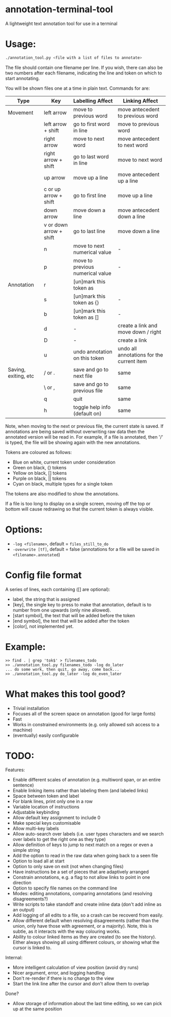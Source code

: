 # annotation-terminal-tool

A lightweight text annotation tool for use in a terminal

# Usage:

```sh
./annotation_tool.py <file with a list of files to annotate>
```

The file should contain one filename per line.
If you wish, there can also be two numbers after each filename, indicating the line and token on which to start annotating.

You will be shown files one at a time in plain text. Commands for are:

Type                 | Key                     | Labelling Affect                 | Linking Affect
-------------------- | ----------------------- | -------------------------------- | ---------------------
Movement             | left arrow              | move to previous word            | move antecedent to previous word
                     | left arrow + shift      | go to first word in line         | move to previous word
                     | right arrow             | move to next word                | move antecedent to next word
                     | right arrow + shift     | go to last word in line          | move to next word
                     | up arrow                | move up a line                   | move antecedent up a line
                     | c or up arrow + shift   | go to first line                 | move up a line
                     | down arrow              | move down a line                 | move antecedent down a line
                     | v or down arrow + shift | go to last line                  | move down a line
                     | n                       | move to next numerical value     | -
                     | p                       | move to previous numerical value | -
Annotation           | r                       | [un]mark this token as ||        | -
                     | s                       | [un]mark this token as {}        | -
                     | b                       | [un]mark this token as []        | -
                     | d                       | -                                | create a link and move down / right
                     | D                       | -                                | create a link
                     | u                       | undo annotation on this token    | undo all annotations for the current item
Saving, exiting, etc | / or .                  | save and go to next file         | same
                     | \ or ,                  | save and go to previous file     | same
                     | q                       | quit                             | same
                     | h                       | toggle help info (default on)    | same

Note, when moving to the next or previous file, the current state is saved.
If annotations are being saved without overwriting raw data then the annotated version will be read in.
For example, if a file is annotated, then '/\' is typed, the file will be showing again with the new annotations.


Tokens are coloured as follows:

 - Blue on white, current token under consideration
 - Green on black, {} tokens
 - Yellow on black, [] tokens
 - Purple on black, || tokens
 - Cyan on black, multiple types for a single token

The tokens are also modified to show the annotations.

If a file is too long to display on a single screen, moving off the top or
bottom will cause redrawing so that the current token is always visible.

# Options:

 - `-log <filename>`, default = `files_still_to_do`
 - `-overwrite [tf]`, default = false (annotations for a file will be saved in `<filename>.annotated`)

# Config file format

A series of lines, each containing ([] are optional):

 - label, the string that is assigned
 - [key], the single key to press to make that annotation, default is to
 	 number from one upwards (only nine allowed).
 - [start symbol], the text that will be added before the token
 - [end symbol], the text that will be added after the token
 - [color], not implemented yet.

# Example:

```
>> find . | grep 'tok$' > filenames_todo
>> ./annotation_tool.py filenames_todo -log do_later
... do some work, then quit, go away, come back...
>> ./annotation_tool.py do_later -log do_even_later
```

# What makes this tool good?

- Trivial installation
- Focuses all of the screen space on annotation (good for large fonts)
- Fast
- Works in constrained environments (e.g. only allowed ssh access to a machine)
- (eventually) easily configurable

# TODO:

Features:
 - Enable different scales of annotation (e.g. multiword span, or an entire sentence)
 - Enable linking items rather than labeling them (and labeled links)
 - Space between token and label
 - For blank lines, print only one in a row
 - Variable location of instructions
 - Adjustable keybinding
 - Allow default key assignment to include 0
 - Make special keys customisable
 - Allow multi-key labels
 - Allow auto-search over labels (i.e. user types characters and we search over labels to get the right one as they type)
 - Allow definition of keys to jump to next match on a regex or even a simple string
 - Add the option to read in the raw data when going back to a seen file
 - Option to load all at start
 - Option to only save on exit (not when changing files)
 - Have instructions be a set of pieces that are adaptively arranged
 - Constrain annotations, e.g. a flag to not allow links to point in one direction
 - Option to specify file names on the command line
 - Modes: editing annotations, comparing annotations (and resolving disagreements?)
 - Write scripts to take standoff and create inline data (don't add inline as an output)
 - Add logging of all edits to a file, so a crash can be recoverd from easily.
 - Allow different default when resolving disagreements (rather than the union, only have those with agreement, or a majority). Note, this is subtle, as it interacts with the way colouring works.
 - Ability to colour linked items as they are created (to see the history). Either always showing all using different colours, or showing what the cursor is linked to.

Internal:
 - More intelligent calculation of view position (avoid dry runs)
 - Nicer argument, error, and logging handling
 - Don't re-render if there is no change to the view
 - Start the link line after the cursor and don't allow them to overlap

Done?
 - Allow storage of information about the last time editing, so we can pick up at the same position

